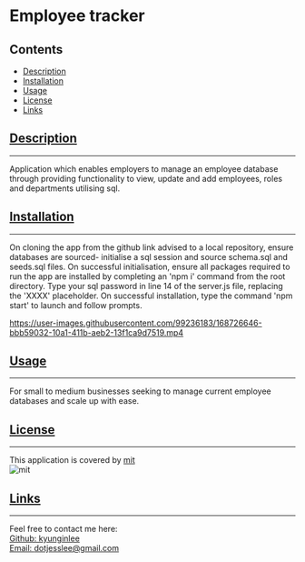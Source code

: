 
  # Employee tracker

  ## Contents
  * [Description](#description)
  * [Installation](#install)
  * [Usage](#usage)
  * [License](#license)
  * [Links](#links)

  ## [Description](#contents)
  ---
  Application which enables employers to manage an employee database through providing functionality to view, update and add employees, roles and departments utilising sql.


  ## [Installation](#contents)
  ---
  On cloning the app from the github link advised to a local repository, ensure databases are sourced-  initialise a sql session and source schema.sql and seeds.sql files. On successful initialisation, ensure all packages required to run the app are installed by completing an 'npm i' command from the root directory. Type your sql password in line 14 of the server.js file, replacing the 'XXXX' placeholder. On successful installation, type the command 'npm start' to launch and follow prompts.

https://user-images.githubusercontent.com/99236183/168726646-bbb59032-10a1-411b-aeb2-13f1ca9d7519.mp4



  
  ## [Usage](#contents)
  ---
  For small to medium businesses seeking to manage current employee databases and scale up with ease.
    

  ## [License](#contents)
  ---
This application is covered by [mit](https://choosealicense.com/licenses/mit)<br>
![mit](https://img.shields.io/badge/license-mit-blue)

  ## [Links](#contents)
  ---
  Feel free to contact me here:<br>
  [Github: kyunginlee](https://github.com/kyunginlee)<br>
  [Email: dotjesslee@gmail.com](mailto:$data.email})
  
